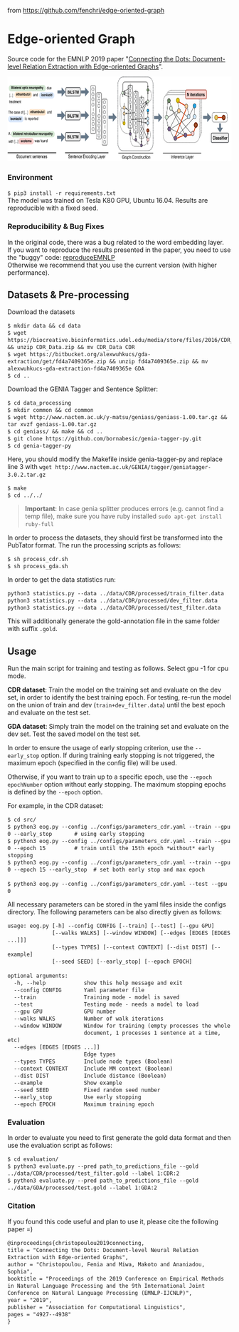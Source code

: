 from https://github.com/fenchri/edge-oriented-graph
# Edge-oriented Graph
Source code for the EMNLP 2019 paper "[Connecting the Dots: Document-level Relation Extraction with Edge-oriented Graphs](https://www.aclweb.org/anthology/D19-1498.pdf)".

<p align="center">
  <img src="./network.svg" height="190">
</p>


### Environment
`$ pip3 install -r requirements.txt`  
The model was trained on Tesla K80 GPU, Ubuntu 16.04. Results are reproducible with a fixed seed.



### Reproducibility & Bug Fixes

In the original code, there was a bug related to the word embedding layer.  
If you want to reproduce the results presented in the paper, you need to use the "buggy" code: [reproduceEMNLP](https://github.com/fenchri/edge-oriented-graph/tree/reproduceEMNLP)   
Otherwise we recommend that you use the current version (with higher performance).



## Datasets & Pre-processing
Download the datasets
```
$ mkdir data && cd data
$ wget https://biocreative.bioinformatics.udel.edu/media/store/files/2016/CDR_Data.zip && unzip CDR_Data.zip && mv CDR_Data CDR
$ wget https://bitbucket.org/alexwuhkucs/gda-extraction/get/fd4a7409365e.zip && unzip fd4a7409365e.zip && mv alexwuhkucs-gda-extraction-fd4a7409365e GDA
$ cd ..
```

Download the GENIA Tagger and Sentence Splitter:
```
$ cd data_processing
$ mkdir common && cd common
$ wget http://www.nactem.ac.uk/y-matsu/geniass/geniass-1.00.tar.gz && tar xvzf geniass-1.00.tar.gz
$ cd geniass/ && make && cd ..
$ git clone https://github.com/bornabesic/genia-tagger-py.git
$ cd genia-tagger-py 
```
Here, you should modify the Makefile inside genia-tagger-py and replace line 3 with `wget http://www.nactem.ac.uk/GENIA/tagger/geniatagger-3.0.2.tar.gz`
```
$ make
$ cd ../../
```

> **Important**: In case genia splitter produces errors (e.g. cannot find a temp file), make sure you have ruby installed `sudo apt-get install ruby-full`

In order to process the datasets, they should first be transformed into the PubTator format. The run the processing scripts as follows:
```
$ sh process_cdr.sh
$ sh process_gda.sh
```

In order to get the data statistics run:
```
python3 statistics.py --data ../data/CDR/processed/train_filter.data
python3 statistics.py --data ../data/CDR/processed/dev_filter.data
python3 statistics.py --data ../data/CDR/processed/test_filter.data
```
This will additionally generate the gold-annotation file in the same folder with suffix `.gold`.


## Usage
Run the main script for training and testing as follows. Select gpu -1 for cpu mode.  

**CDR dataset**: Train the model on the training set and evaluate on the dev set, in order to identify the best training epoch.
For testing, re-run the model on the union of train and dev (`train+dev_filter.data`) until the best epoch and evaluate on the test set.

**GDA dataset**: Simply train the model on the training set and evaluate on the dev set. Test the saved model on the test set.

In order to ensure the usage of early stopping criterion, use the `--early_stop` option.
If during training early stopping is not triggered, the maximum epoch (specified in the config file) will be used.

Otherwise, if you want to train up to a specific epoch, use the `--epoch epochNumber` option without early stopping.
The maximum stopping epochs is defined by the `--epoch` option.

For example, in the CDR dataset:
```
$ cd src/
$ python3 eog.py --config ../configs/parameters_cdr.yaml --train --gpu 0 --early_stop       # using early stopping
$ python3 eog.py --config ../configs/parameters_cdr.yaml --train --gpu 0 --epoch 15         # train until the 15th epoch *without* early stopping
$ python3 eog.py --config ../configs/parameters_cdr.yaml --train --gpu 0 --epoch 15 --early_stop  # set both early stop and max epoch

$ python3 eog.py --config ../configs/parameters_cdr.yaml --test --gpu 0
```

All necessary parameters can be stored in the yaml files inside the configs directory.
The following parameters can be also directly given as follows:
```
usage: eog.py [-h] --config CONFIG [--train] [--test] [--gpu GPU]
              [--walks WALKS] [--window WINDOW] [--edges [EDGES [EDGES ...]]]
              [--types TYPES] [--context CONTEXT] [--dist DIST] [--example]
              [--seed SEED] [--early_stop] [--epoch EPOCH]

optional arguments:
  -h, --help            show this help message and exit
  --config CONFIG       Yaml parameter file
  --train               Training mode - model is saved
  --test                Testing mode - needs a model to load
  --gpu GPU             GPU number
  --walks WALKS         Number of walk iterations
  --window WINDOW       Window for training (empty processes the whole
                        document, 1 processes 1 sentence at a time, etc)
  --edges [EDGES [EDGES ...]]
                        Edge types
  --types TYPES         Include node types (Boolean)
  --context CONTEXT     Include MM context (Boolean)
  --dist DIST           Include distance (Boolean)
  --example             Show example
  --seed SEED           Fixed random seed number
  --early_stop          Use early stopping
  --epoch EPOCH         Maximum training epoch
```

### Evaluation
In order to evaluate you need to first generate the gold data format and then use the evaluation script as follows:
```
$ cd evaluation/
$ python3 evaluate.py --pred path_to_predictions_file --gold ../data/CDR/processed/test_filter.gold --label 1:CDR:2
$ python3 evaluate.py --pred path_to_predictions_file --gold ../data/GDA/processed/test.gold --label 1:GDA:2
```


### Citation

If you found this code useful and plan to use it, please cite the following paper =)
```
@inproceedings{christopoulou2019connecting,  
title = "Connecting the Dots: Document-level Neural Relation Extraction with Edge-oriented Graphs",  
author = "Christopoulou, Fenia and Miwa, Makoto and Ananiadou, Sophia",  
booktitle = "Proceedings of the 2019 Conference on Empirical Methods in Natural Language Processing and the 9th International Joint Conference on Natural Language Processing (EMNLP-IJCNLP)",  
year = "2019",  
publisher = "Association for Computational Linguistics",  
pages = "4927--4938"  
}  
```
